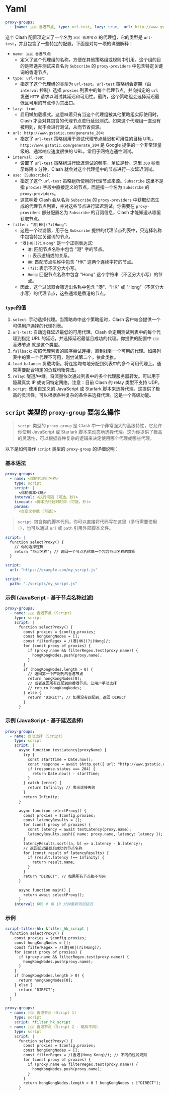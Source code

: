 # Yaml

```yaml
proxy-groups:
  - {name: 🇭🇰 香港节点, type: url-test, lazy: true,  url: http://www.gstatic.com/generate_204, interval: 300, use: [Subscribe], filter: "港|HK|(?i)Hong" }
```

这个 Clash 配置项定义了一个名为 `🇭🇰 香港节点` 的代理组，它的类型是 `url-test`，并且包含了一些特定的配置。下面是对每一项的详细解释：

- `name: 🇭🇰 香港节点`:
  - 定义了这个代理组的名称，方便在其他策略组或规则中引用。这个组的目的是筛选并测试来自名为 `Subscribe` 的 `proxy-providers` 中包含特定关键词的香港节点。
- `type: url-test`:
  - 指定了这个代理组的类型为 `url-test`。`url-test` 策略组会定期（由 `interval` 控制）选择 `proxies` 列表中的每个代理节点，并向指定的 `url` 发送 `HTTP` 请求以测试其延迟和可用性。最终，这个策略组会选择延迟最低且可用的节点作为其出口。
- `lazy: true`:
  - 启用懒加载模式。这意味着只有当这个代理组被其他策略组实际使用时，Clash 才会对其包含的代理节点进行延迟测试。如果这个代理组一直没有被用到，就不会进行测试，从而节省资源。
- `url: http://www.gstatic.com/generate_204`:
  - 指定了 `url-test` 策略组用于测试代理节点延迟和可用性的目标 URL。`http://www.gstatic.com/generate_204` 是 Google 提供的一个非常轻量级的、通常响应速度很快的 URL，常用于网络连通性测试。
- `interval: 300`:
  - 设置了 `url-test` 策略组进行延迟测试的频率，单位是秒。这里 `300` 秒表示每隔 `5` 分钟，Clash 就会对这个代理组中的节点进行一次延迟测试。
- `use: [Subscribe]`:
  - 指定了这个 `url-test` 策略组所使用的代理节点来源。`Subscribe` 这里不是指 `proxies` 字段中直接定义的节点，而是指一个名为 `Subscribe` 的 `proxy-providers`。
  - 这意味着 Clash 会从名为 `Subscribe` 的 `proxy-providers` 中获取动态生成的代理节点列表，并对这些节点进行延迟测试。你需要在 `proxy-providers` 部分配置名为 `Subscribe` 的订阅信息，Clash 才能知道从哪里获取节点。
- `filter: "港|HK|(?i)Hong"`:
  - 这是一个过滤器，用于在 `Subscribe` 提供的代理节点列表中，只选择名称中包含特定关键词的节点。
  - `"港|HK|(?i)Hong"` 是一个正则表达式:
    - `港`: 匹配节点名称中包含 "港" 字的节点。
    - `|`: 表示逻辑或的关系。
    - `HK`: 匹配节点名称中包含 "HK" 这两个连续字符的节点。
    - `(?i)`: 表示不区分大小写。
    - `Hong`: 匹配节点名称中包含 "Hong" 这个字符串（不区分大小写）的节点。
  - 因此，这个过滤器会筛选出名称中包含 "港"、"HK" 或 "Hong"（不区分大小写）的代理节点，这些通常是香港的节点。

### `type`的值

1. `select`: 手动选择代理。当策略命中这个策略组时，Clash 客户端会提供一个可供用户选择的代理列表。
2. `url-test`: 自动选择延迟最低的可用代理。Clash 会定期测试列表中的每个代理到指定 URL 的延迟，并选择延迟最低且成功的代理。你提供的配置中 `🇭🇰` 香港节点 就是这个类型。
3. `fallback`: 按照代理列表的顺序尝试连接，直到找到一个可用的代理。如果列表中的第一个代理不可用，则尝试第二个，依此类推。
4. `load-balance`: 负载均衡。将连接均匀地分配到列表中的多个可用代理上。通常需要配合特定的负载均衡算法。
5. `relay`: 隧道/中继。将流量依次通过列表中的多个代理服务器转发。可以用于隐藏真实 IP 或访问特定网络。注意：目前 Clash 的 relay 类型不支持 UDP。
6. `script`: 使用自定义的 JavaScript 或 Starlark 脚本来选择代理。这提供了极高的灵活性，可以根据各种复杂的条件来选择代理。这是一个高级功能。

## `script` 类型的 `proxy-group` 要怎么操作

> `script` 类型的 `proxy-group` 是 Clash 中一个非常强大的高级特性，它允许你使用 JavaScript 或 Starlark 脚本来动态地选择代理。这为你提供了极高的灵活性，可以根据各种复杂的逻辑来决定使用哪个代理或哪些代理。

以下是如何操作 `script` 类型的 `proxy-group` 的详细说明：

### 基本语法

```yaml
proxy-groups:
  - name: <你的代理组名称>
    type: script
    script: |
      <你的脚本代码>
    interval: <执行间隔 (可选，秒)>
    timeout: <脚本执行超时时间 (可选，秒)>
    params:
      <自定义参数 (可选)>
```

> `script`: 包含你的脚本代码。你可以直接将代码写在这里（多行需要使用 `|`），也可以通过 `url` 或 `path` 引用外部脚本文件。

```yaml
script: |
  function selectProxy() {
    // 你的选择逻辑
    return "节点名称"; // 返回一个节点名称或一个包含节点名称的数组
  }

script:
  url: "https://example.com/my_script.js"

script:
  path: "./scripts/my_script.js"
```

### 示例 (JavaScript - 基于节点名称过滤)

```yaml
proxy-groups:
  - name: 🇭🇰 香港节点 (Script)
    type: script
    script: |
      function selectProxy() {
        const proxies = $config.proxies;
        const hongKongNodes = [];
        const filterRegex = /(港|HK|(?i)Hong)/;
        for (const proxy of proxies) {
          if (proxy.name && filterRegex.test(proxy.name)) {
            hongKongNodes.push(proxy.name);
          }
        }
        if (hongKongNodes.length > 0) {
          // 返回第一个匹配到的香港节点
          return hongKongNodes[0];
          // 或者返回所有匹配到的香港节点，让用户手动选择
          // return hongKongNodes;
        } else {
          return "DIRECT"; // 如果没有匹配到，返回 DIRECT
        }
      }
```

### 示例 (JavaScript - 基于延迟选择)

```Yaml
proxy-groups:
  - name: 自动选择 (Script)
    type: script
    script: |
      async function testLatency(proxyName) {
        try {
          const startTime = Date.now();
          const response = await $http.get({ url: "http://www.gstatic.com/generate_204", proxy: proxyName, timeout: 3000 });
          if (response.status === 204) {
            return Date.now() - startTime;
          }
        } catch (error) {
          return Infinity; // 表示连接失败
        }
        return Infinity;
      }

      async function selectProxy() {
        const proxies = $config.proxies;
        const latencyResults = [];
        for (const proxy of proxies) {
          const latency = await testLatency(proxy.name);
          latencyResults.push({ name: proxy.name, latency: latency });
        }
        latencyResults.sort((a, b) => a.latency - b.latency);
        // 返回延迟最低且成功的节点名称
        for (const result of latencyResults) {
          if (result.latency !== Infinity) {
            return result.name;
          }
        }
        return "DIRECT"; // 如果所有节点都不可用
      }

      async function main() {
        return await selectProxy();
      }
    interval: 600 # 每 10 分钟重新测试延迟
```

### 示例

```yaml
script-filter-hk: &filter_hk_script |
  function selectProxy() {
    const proxies = $config.proxies;
    const hongKongNodes = [];
    const filterRegex = /(港|HK|(?i)Hong)/;
    for (const proxy of proxies) {
      if (proxy.name && filterRegex.test(proxy.name)) {
        hongKongNodes.push(proxy.name);
      }
    }
    if (hongKongNodes.length > 0) {
      return hongKongNodes[0];
    } else {
      return "DIRECT";
    }
  }

proxy-groups:
  - name: 🇭🇰 香港节点 (Script 1)
    type: script
    script: *filter_hk_script
  - name: 🇭🇰 香港节点 (Script 2 - 略有不同)
    type: script
    script: |
      function selectProxy() {
        const proxies = $config.proxies;
        const hongKongNodes = [];
        const filterRegex = /(香港|Hong Kong)/i; // 不同的过滤规则
        for (const proxy of proxies) {
          if (proxy.name && filterRegex.test(proxy.name)) {
            hongKongNodes.push(proxy.name);
          }
        }
        return hongKongNodes.length > 0 ? hongKongNodes : ["DIRECT"];
      }
```
